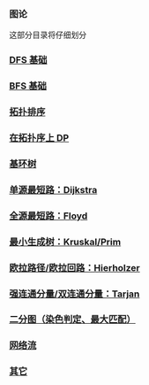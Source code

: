 ### 图论

这部分目录将仔细划分

### [DFS 基础](./base_dfs)

### [BFS 基础](./base_bfs)

### [拓扑排序](./topological_sorting)

### [在拓扑序上 DP](./topological_sorting_dp)

### [基环树](./base_ring_tree)

### [单源最短路：Dijkstra](./dijkstra)

### [全源最短路：Floyd](./floyd)

### [最小生成树：Kruskal/Prim](./kruskal_or_prim)

### [欧拉路径/欧拉回路：Hierholzer](./hierholzer)

### [强连通分量/双连通分量：Tarjan](./tarjan)

### [二分图（染色判定、最大匹配）](./binary_graph)

### [网络流](./network_flow)

### [其它](./other)

